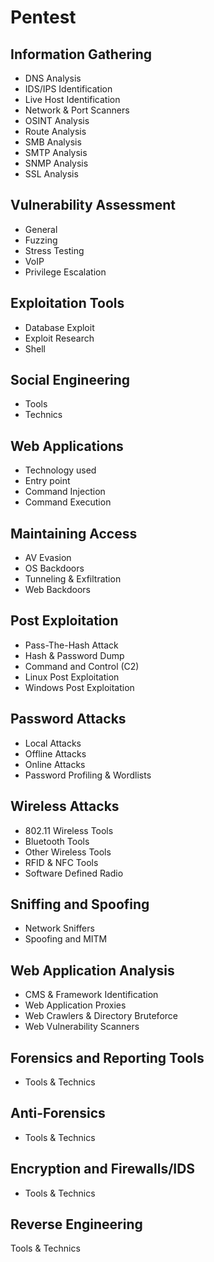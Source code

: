 # Pentest

## Information Gathering

* DNS Analysis
* IDS/IPS Identification
* Live Host Identification
* Network & Port Scanners
* OSINT Analysis
* Route Analysis
* SMB Analysis
* SMTP Analysis
* SNMP Analysis
* SSL Analysis

## Vulnerability Assessment

* General
* Fuzzing 
* Stress Testing
* VoIP 
* Privilege Escalation

## Exploitation Tools

* Database Exploit
* Exploit Research 
* Shell

## Social Engineering

* Tools
* Technics

## Web Applications

* Technology used
* Entry point
* Command Injection
* Command Execution

## Maintaining Access

* AV Evasion
* OS Backdoors
* Tunneling & Exfiltration
* Web Backdoors

## Post Exploitation

* Pass-The-Hash Attack
* Hash & Password Dump
* Command and Control (C2)
* Linux Post Exploitation
* Windows Post Exploitation

## Password Attacks

* Local Attacks    
* Offline Attacks
* Online Attacks
* Password Profiling & Wordlists

## Wireless Attacks

* 802.11 Wireless Tools
* Bluetooth Tools
* Other Wireless Tools
* RFID & NFC Tools
* Software Defined Radio

## Sniffing and Spoofing

* Network Sniffers    
* Spoofing and MITM

## Web Application Analysis

* CMS & Framework Identification    
* Web Application Proxies
* Web Crawlers & Directory Bruteforce
* Web Vulnerability Scanners

## Forensics and Reporting Tools

* Tools & Technics

## Anti-Forensics

* Tools & Technics

## Encryption and Firewalls/IDS

* Tools & Technics

## Reverse Engineering

Tools & Technics
